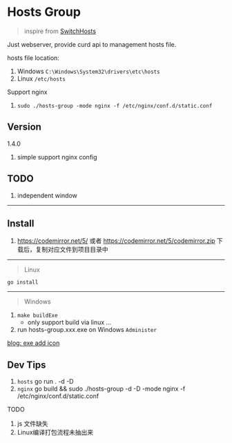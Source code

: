 # Hosts Group
> inspire from [SwitchHosts](https://oldj.github.io/SwitchHosts/)

Just webserver, provide curd api to management hosts file.

hosts file location:
1. Windows `C:\Windows\System32\drivers\etc\hosts`
1. Linux `/etc/hosts`

Support nginx
1. `sudo ./hosts-group -mode nginx -f /etc/nginx/conf.d/static.conf`

## Version
1.4.0
1. simple support nginx config

## TODO
1. independent window

*******************
## Install
1. https://codemirror.net/5/ 或者  https://codemirror.net/5/codemirror.zip 下载后，复制对应文件到项目目录中

*******************
> Linux

`go install`

*******************

> Windows

1. `make buildExe`
    - only support build via linux ...
1. run hosts-group.xxx.exe on Windows `Administer`

[blog: exe add icon](https://blog.csdn.net/u014633966/article/details/82984037)

## Dev Tips
1. `hosts` go run . -d -D
1. `nginx` go build && sudo ./hosts-group -d -D -mode nginx -f /etc/nginx/conf.d/static.conf

TODO 
1. js 文件缺失 
1. Linux编译打包流程未抽出来


